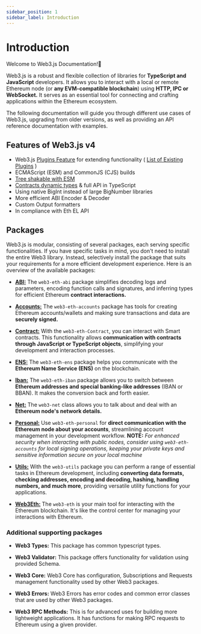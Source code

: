 ```yaml
---
sidebar_position: 1
sidebar_label: Introduction
---
```


# Introduction

Welcome to Web3.js Documentation!👋

Web3.js is a robust and flexible collection of libraries for **TypeScript and JavaScript** developers. It allows you to interact with a local or remote Ethereum node (or **any EVM-compatible blockchain**) using **HTTP, IPC or WebSocket.** It serves as an essential tool for connecting and crafting applications within the Ethereum ecosystem.

The following documentation will guide you through different use cases of Web3.js, upgrading from older versions, as well as providing an API reference documentation with examples.

## Features of Web3.js v4

-    Web3.js [Plugins Feature](/guides/web3_plugin_guide/) for extending functionality ( [List of Existing Plugins](https://web3js.org/plugins) )
-    ECMAScript (ESM) and CommonJS (CJS) builds 
-    [Tree shakable with ESM](/guides/advanced/web3_tree_shaking_support_guide/)
-    [Contracts dynamic types](/guides/smart_contracts/infer_contract_types_guide/) & full API in TypeScript
-    Using native BigInt instead of large BigNumber libraries
-    More efficient ABI Encoder & Decoder
-    Custom Output formatters
-    In compliance with Eth EL API

## Packages

Web3.js is modular, consisting of several packages, each serving specific functionalities. If you have specific tasks in mind, you don't need to install the entire Web3 library. Instead, selectively install the package that suits your requirements for a more efficient development experience. Here is an overview of the available packages:

- [**ABI:**](/libdocs/ABI) The `web3-eth-abi` package simplifies decoding logs and parameters, encoding function calls and signatures, and inferring types for efficient Ethereum **contract interactions.**

- [**Accounts:**](/libdocs/Accounts) The `web3-eth-accounts` package has tools for creating Ethereum accounts/wallets and making sure transactions and data are **securely signed.**

- [**Contract:**](/libdocs/Contract) With the `web3-eth-Contract`, you can interact with Smart contracts. This functionality allows **communication with contracts through JavaScript or TypeScript objects**, simplifying your development and interaction processes.

- [**ENS:**](/libdocs/ENS) The `web3-eth-ens` package helps you communicate with the **Ethereum Name Service (ENS)** on the blockchain.

- [**Iban:**](/libdocs/Iban) The `web3-eth-iban` package allows you to switch between **Ethereum addresses and special banking-like addresses** (IBAN or BBAN). It makes the conversion back and forth easier.

- [**Net:**](/libdocs/Net) The `web3-net` class allows you to talk about and deal with an **Ethereum node's network details.**

- [**Personal:**](/libdocs/Personal) Use `web3-eth-personal` for **direct communication with the Ethereum node about your accounts**, streamlining account management in your development workflow. 
    **NOTE:** *For enhanced security when interacting with public nodes, consider using `web3-eth-accounts` for local signing operations, keeping your private keys and sensitive information secure on your local machine*

- [**Utils:**](/libdocs/Utils) With the `web3-utils` package you can perform a range of essential tasks in Ethereum development, including **converting data formats, checking addresses, encoding and decoding, hashing, handling numbers, and much more**, providing versatile utility functions for your applications.

- [**Web3Eth:**](/libdocs/Web3Eth) The `web3-eth` is your main tool for interacting with the Ethereum blockchain. It's like the control center for managing your interactions with Ethereum.

### Additional supporting packages

- **Web3 Types:** This package has common typescript types. 

- **Web3 Validator:** This package offers functionality for validation using provided Schema. 

- **Web3 Core:** Web3 Core has configuration, Subscriptions and Requests management functionality used by other Web3 packages. 

- **Web3 Errors:** Web3 Errors has error codes and common error classes that are used by other Web3 packages. 

- **Web3 RPC Methods:** This is for advanced uses for building more lightweight applications. It has functions for making RPC requests to Ethereum using a given provider.